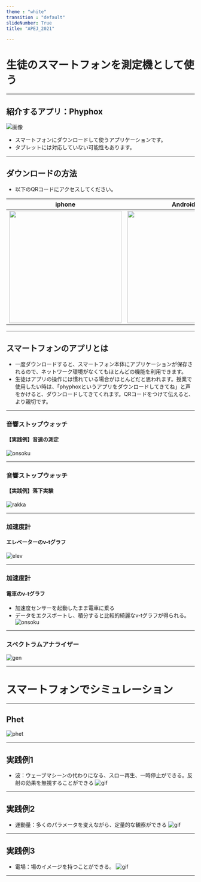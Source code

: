 ```yaml
---
theme : "white"
transition : "default"
slideNumber: True
title: "APEJ_2021"

---
```



# 生徒のスマートフォンを測定機として使う

---

## 紹介するアプリ：Phyphox 
![画像](./figs/phyphox.png)
* スマートフォンにダウンロードして使うアプリケーションです。
* タブレットには対応していない可能性もあります。

---

## ダウンロードの方法

* 以下のQRコードにアクセスしてください。

| iphone                                           | Android                                          |
| :------------------------------------------------: | :------------------------------------------------: |
| <img src="figs/phyphox_iphone.png"  height=300px >| <img src="figs/phyphox_and.png"  height=300px >|

---

## スマートフォンのアプリとは
* 一度ダウンロードすると、スマートフォン本体にアプリケーションが保存されるので、ネットワーク環境がなくてもほとんどの機能を利用できます。
* 生徒はアプリの操作には慣れている場合がほとんどだと思われます。授業で使用したい時は、「phyphoxというアプリをダウンロードしてきてね」と声をかけると、ダウンロードしてきてくれます。QRコードをつけて伝えると、より親切です。

---

### 音響ストップウォッチ
#### 【実践例】音速の測定
![onsoku](./figs/1onsoku.gif)

---

### 音響ストップウォッチ

#### 【実践例】落下実験
![rakka](./figs/1rakka.gif)


---

### 加速度計

#### エレベーターのv-tグラフ
![elev](./figs/3ele2.gif)

---

### 加速度計

#### 電車のv-tグラフ
* 加速度センサーを起動したまま電車に乗る
* データをエクスポートし、積分すると比較的綺麗なv-tグラフが得られる。
![onsoku](./figs/2keikyu.svg)

---

### スペクトラムアナライザー
![gen](./figs/2gen.gif)

---

# スマートフォンでシミュレーション

---

## Phet
![phet](./figs/phet.png)

---

## 実践例1
*  波：ウェーブマシーンの代わりになる、スロー再生、一時停止ができる。反射の効果を無視することができる
![gif](./figs/1gen.gif)

---

## 実践例2
* 運動量：多くのパラメータを変えながら、定量的な観察ができる
![gif](./figs/2mom.gif)

---

## 実践例3
* 電場：場のイメージを持つことができる。
![gif](./figs/3ele.gif)

---

